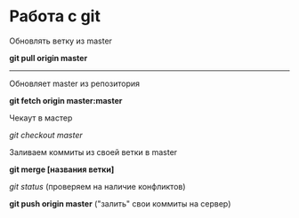 # Работа с git

Обновлять ветку из master

**git pull origin master**

---

Обновляет master из репозитория

**git fetch origin master:master**

Чекаут в мастер

_git checkout master_

Заливаем коммиты из своей ветки в master

**git merge [названия ветки]**

_git status_ (проверяем на наличие конфликтов)

**git push origin master** ("залить" свои коммиты на сервер)

